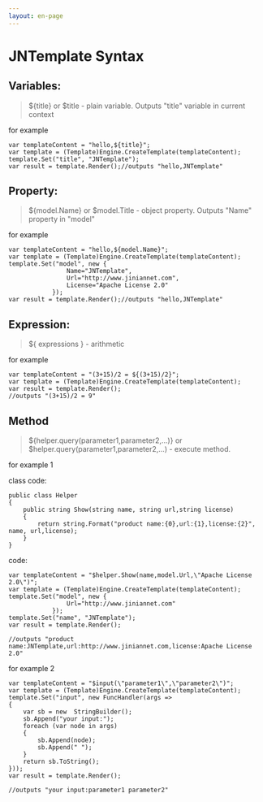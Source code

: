 ```yaml
---
layout: en-page
---
```


# JNTemplate Syntax
[^_^]:full Syntax: ${template} 
[^_^]:Shorthand: $template

## Variables:

>${title} or $title - plain variable. Outputs "title" variable in current context

for example
```
var templateContent = "hello,${title}";
var template = (Template)Engine.CreateTemplate(templateContent);
template.Set("title", "JNTemplate");
var result = template.Render();//outputs "hello,JNTemplate"
```

## Property:
>${model.Name} or $model.Title - object property. Outputs "Name" property in "model"

for example
```
var templateContent = "hello,${model.Name}";
var template = (Template)Engine.CreateTemplate(templateContent);
template.Set("model", new {
                Name="JNTemplate",
                Url="http://www.jiniannet.com",
                License="Apache License 2.0"
            });
var result = template.Render();//outputs "hello,JNTemplate"
```

## Expression:
>${ expressions } -  arithmetic

for example
```
var templateContent = "(3+15)/2 = ${(3+15)/2}";
var template = (Template)Engine.CreateTemplate(templateContent);
var result = template.Render();
//outputs "(3+15)/2 = 9"
```

## Method
>${helper.query(parameter1,parameter2,...)} or $helper.query(parameter1,parameter2,...) - execute method.

for example 1

class code:
```
public class Helper
{
    public string Show(string name, string url,string license)
    {
        return string.Format("product name:{0},url:{1},license:{2}", name, url,license);
    }
}
```

code:
```
var templateContent = "$helper.Show(name,model.Url,\"Apache License 2.0\")";
var template = (Template)Engine.CreateTemplate(templateContent);
template.Set("model", new {
                Url="http://www.jiniannet.com"
            });
template.Set("name", "JNTemplate");
var result = template.Render();

//outputs "product name:JNTemplate,url:http://www.jiniannet.com,license:Apache License 2.0" 
```


for example 2
```
var templateContent = "$input(\"parameter1\",\"parameter2\")";
var template = (Template)Engine.CreateTemplate(templateContent);
template.Set("input", new FuncHandler(args =>
{
    var sb = new  StringBuilder();
    sb.Append("your input:");
    foreach (var node in args)
    {
        sb.Append(node);
        sb.Append(" ");
    }
    return sb.ToString();
}));
var result = template.Render();

//outputs "your input:parameter1 parameter2"
```
